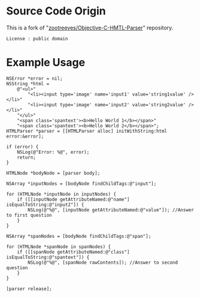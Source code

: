 Source Code Origin
=============

This is a fork of "[zootreeves/Objective-C-HMTL-Parser](https://github.com/zootreeves/Objective-C-HMTL-Parser)" repository.

```
License : public domain
```



Example Usage
=============
```objc
NSError *error = nil;
NSString *html =
    @"<ul>"
        "<li><input type='image' name='input1' value='string1value' /></li>"
        "<li><input type='image' name='input2' value='string2value' /></li>"
    "</ul>"
    "<span class='spantext'><b>Hello World 1</b></span>"
    "<span class='spantext'><b>Hello World 2</b></span>";
HTMLParser *parser = [[HTMLParser alloc] initWithString:html error:&error];

if (error) {
    NSLog(@"Error: %@", error);
    return;
}

HTMLNode *bodyNode = [parser body];

NSArray *inputNodes = [bodyNode findChildTags:@"input"];

for (HTMLNode *inputNode in inputNodes) {
    if ([[inputNode getAttributeNamed:@"name"] isEqualToString:@"input2"]) {
        NSLog(@"%@", [inputNode getAttributeNamed:@"value"]); //Answer to first question
    }
}

NSArray *spanNodes = [bodyNode findChildTags:@"span"];

for (HTMLNode *spanNode in spanNodes) {
    if ([[spanNode getAttributeNamed:@"class"] isEqualToString:@"spantext"]) {
        NSLog(@"%@", [spanNode rawContents]); //Answer to second question
    }
}

[parser release];
```
